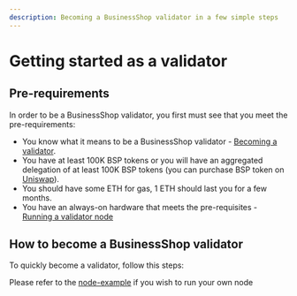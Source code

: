 ```yaml
---
description: Becoming a BusinessShop validator in a few simple steps
---
```


# Getting started as a validator

## Pre-requirements

In order to be a BusinessShop validator, you first must see that you meet the pre-requirements:

* You know what it means to be a BusinessShop validator - [Becoming a validator](how-to-become-a-validator.md#what-it-means-to-be-a-validator).
* You have at least 100K BSP tokens or you will have an aggregated delegation of at least 100K BSP tokens \(you can purchase BSP token on [Uniswap](https://uniswap.exchange/swap/0x970b9bb2c0444f5e81e9d0efb84c8ccdcdcaf84d)\).
* You should have some ETH for gas, 1 ETH should last you for a few months.
* You have an always-on hardware that meets the pre-requisites - [Running a validator node](run-your-own-validator.md#pre-requisites)

## How to become a BusinessShop validator

To quickly become a validator, follow this steps:

Please refer to the [node-example](https://github.com/BusinessShopDev/CoinNetwork/tree/master/node-example) if you wish to run your own node

